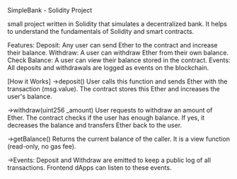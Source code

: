 SimpleBank - Solidity Project

small project written in Solidity that simulates a decentralized bank.
It helps to understand the fundamentals of Solidity and smart contracts.

Features:
Deposit: Any user can send Ether to the contract and increase their balance.
Withdraw: A user can withdraw Ether from their own balance.
Check Balance: A user can view their balance stored in the contract.
Events: All deposits and withdrawals are logged as events on the blockchain.

[How it Works]
->deposit()
User calls this function and sends Ether with the transaction (msg.value).
The contract stores this Ether and increases the user's balance.

->withdraw(uint256 _amount)
User requests to withdraw an amount of Ether.
The contract checks if the user has enough balance.
If yes, it decreases the balance and transfers Ether back to the user.

->getBalance()
Returns the current balance of the caller.
It is a view function (read-only, no gas fee).

->Events:
Deposit and Withdraw are emitted to keep a public log of all transactions.
Frontend dApps can listen to these events.

